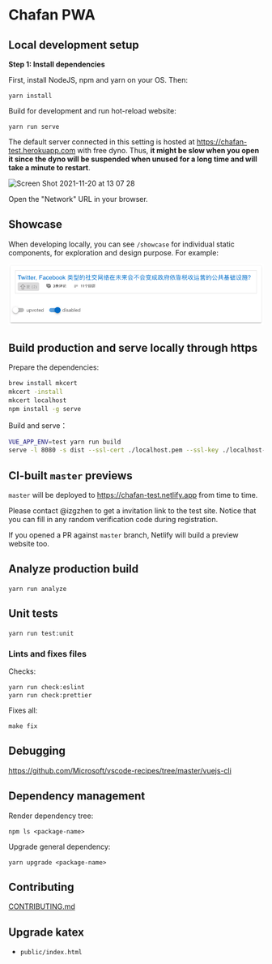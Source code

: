 # Chafan PWA

## Local development setup

**Step 1: Install dependencies**

First, install NodeJS, npm and yarn on your OS. Then:

```
yarn install
```

Build for development and run hot-reload website:

```
yarn run serve
```

The default server connected in this setting is hosted at https://chafan-test.herokuapp.com with free dyno.
Thus, **it might be slow when you open it since the dyno will be suspended when unused for a long time and will
take a minute to restart**.

![Screen Shot 2021-11-20 at 13 07 28](https://user-images.githubusercontent.com/7168454/142740916-c72bb60f-e1ce-4fe9-84d3-72cea9a1d7cf.png)

Open the "Network" URL in your browser.

## Showcase

When developing locally, you can see `/showcase` for individual static components, for exploration and design purpose. For example:

![](./example-showcase.png)

## Build production and serve locally through https

Prepare the dependencies:

```bash
brew install mkcert
mkcert -install
mkcert localhost
npm install -g serve
```

Build and serve：

```bash
VUE_APP_ENV=test yarn run build
serve -l 8080 -s dist --ssl-cert ./localhost.pem --ssl-key ./localhost-key.pem
```

## CI-built `master` previews

`master` will be deployed to https://chafan-test.netlify.app from time to time.

Please contact @izgzhen to get a invitation link to the test site. Notice that you can fill in any random verification code during registration.

If you opened a PR against `master` branch, Netlify will build a preview website too.

## Analyze production build

```
yarn run analyze
```

## Unit tests

```
yarn run test:unit
```

### Lints and fixes files

Checks:

```
yarn run check:eslint
yarn run check:prettier
```

Fixes all:

```
make fix
```

## Debugging

https://github.com/Microsoft/vscode-recipes/tree/master/vuejs-cli

## Dependency management

Render dependency tree:

```
npm ls <package-name>
```

Upgrade general dependency:

```
yarn upgrade <package-name>
```

## Contributing

[CONTRIBUTING.md](CONTRIBUTING.md)

## Upgrade katex

- `public/index.html`
